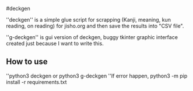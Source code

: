 #deckgen

''deckgen'' is a simple glue script for scrapping (Kanji, meaning, kun reading, on reading) for jisho.org and then save the results into "CSV file".

''g-deckgen'' is gui version of deckgen, buggy tkinter graphic interface created just because I want to write this.

## How to use

''python3 deckgen or python3 g-deckgen
''If error happen, python3 -m pip install -r requirements.txt
